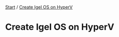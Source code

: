 [Start](/CA-Microsoft-WVD_ARM-Workshop/) / [Create Igel OS on HyperV](/CA-Microsoft-WVD_ARM-Workshop/Create%20Igel%20OS%20on%20HyperV)
# Create Igel OS on HyperV